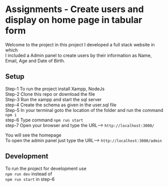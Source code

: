 # Assignments - Create users and display on home page in tabular form

Welcome to the project in this project I developed a full stack website in which<br> I included a Admin panel to create users by their information as Name, Email, Age and Date of Birth.


## Setup
Step-1 To run the project install Xampp, NodeJs<br>
Step-2 Clone this repo or download the file<br>
Step-3 Run the xampp and start the sql server<br>
step-4 Create the schema as given in the user.sql file<br>
Step-5 In your terminal goto the location of the folder and run the command<br> ```npm i ``` <br>
step-6 Type command ```npm run start ``` <br>
step-7 Open your browser and type the URL--> ``` http://localhost:3000/ ```<br>

You will see the homepage <br>
To open the admin panel just type the URL--> ``` http://localhost:3000/admin ```<br>

## Development
To run the project for development use <br> ``` npm run dev ``` instead of <br> ``` npm run start ``` in step-6
